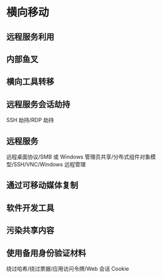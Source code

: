 # 横向移动

## 远程服务利用

## 内部鱼叉

## 横向工具转移

## 远程服务会话劫持

SSH 劫持/RDP 劫持

## 远程服务

远程桌面协议/SMB 或 Windows 管理员共享/分布式组件对象模型/SSH/VNC/Windows 远程管理

## 通过可移动媒体复制

## 软件开发工具

## 污染共享内容

## 使用备用身份验证材料

绕过哈希/绕过票据/应用访问令牌/Web 会话 Cookie